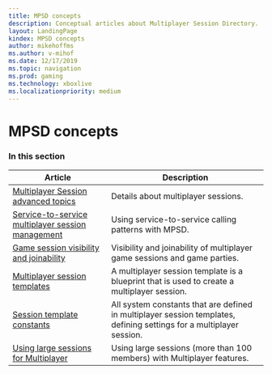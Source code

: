 ```yaml
---
title: MPSD concepts
description: Conceptual articles about Multiplayer Session Directory.
layout: LandingPage
kindex: MPSD concepts
author: mikehoffms
ms.author: v-mihof
ms.date: 12/17/2019
ms.topic: navigation
ms.prod: gaming
ms.technology: xboxlive
ms.localizationpriority: medium
---
```


# MPSD concepts


### In this section

| Article | Description |
|---------|-------------|
| [Multiplayer Session advanced topics](live-mpsd-details.md) | Details about multiplayer sessions. |
| [Service-to-service multiplayer session management](live-service-to-service.md) | Using service-to-service calling patterns with MPSD. |
| [Game session visibility and joinability](live-game-session-visibility-joinability.md) | Visibility and joinability of multiplayer game sessions and game parties. |
| [Multiplayer session templates](live-session-templates.md) | A multiplayer session template is a blueprint that is used to create a multiplayer session. |
| [Session template constants](live-session-template-constants.md) | All system constants that are defined in multiplayer session templates, defining settings for a multiplayer session. |
| [Using large sessions for Multiplayer](live-large-sessions.md) | Using large sessions (more than 100 members) with Multiplayer features. |

